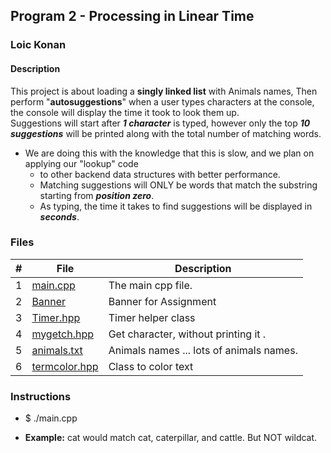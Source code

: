 ## Program 2 - Processing in Linear Time

### Loic Konan

#### Description

This project is about loading a **singly linked list** with Animals names, Then perform "**autosuggestions**" when a user types characters at the console, the console will display the time it took to look them up.<br>
Suggestions will start after ***1 character*** is typed, however only the top ***10 suggestions*** will be printed along with the total number of matching words.<br>
>
- We are doing this with the knowledge that this is slow, and we plan on applying our "lookup" code <br>
  - to other backend data structures with better performance.
  - Matching suggestions will ONLY be words that match the substring starting from ***position zero***.
  - As typing, the time it takes to find suggestions will be displayed in ***seconds***.

### Files

|  #  | File                           | Description                              |
| :-: | ------------------------------ | ---------------------------------------- |
|  1  | [main.cpp](main.cpp)           | The main cpp file.                       |
|  2  | [Banner](Banner)               | Banner for Assignment                    |
|  3  | [Timer.hpp](Timer.hpp)         | Timer helper class                       |
|  4  | [mygetch.hpp](mygetch.hpp)     | Get character, without printing it .     |
|  5  | [animals.txt](animals.txt)     | Animals names ... lots of animals names. |
|  6  | [termcolor.hpp](termcolor.hpp) | Class to color text                      |

### Instructions

- $ ./main.cpp

- **Example:** cat would match cat, caterpillar, and cattle. But NOT wildcat.
